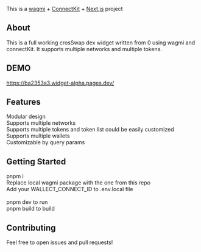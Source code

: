 This is a [wagmi](https://wagmi.sh) + [ConnectKit](https://docs.family.co/connectkit) + [Next.js](https://nextjs.org) project

## About

This is a full working crosSwap dex widget written from 0 using wagmi and connectKit. It supports multiple networks and multiple tokens.

## DEMO

https://ba2353a3.widget-alpha.pages.dev/

## Features

Modular design </br>
Supports multiple networks </br>
Supports multiple tokens and token list could be easily customized </br>
Supports multiple wallets </br>
Customizable by query params </br>

## Getting Started

pnpm i </br>
Replace local wagmi package with the one from this repo </br>
Add your WALLECT_CONNECT_ID to .env.local file </br>
</br>
pnpm dev to run </br>
pnpm build to build </br>

## Contributing

Feel free to open issues and pull requests!
